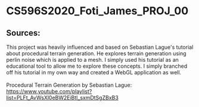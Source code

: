 # CS596S2020_Foti_James_PROJ_00

## Sources:
This project was heavily influenced and based on Sebastian Lague's tutorial about procedural terrain generation. He explores terrain generation using perlin noise which is applied to a mesh. I simply used his tutorial as an educational tool to allow me to explore these concepts. I simply branched off his tutorial in my own way and created a WebGL application as well. <br/><br/>
Procedural Terrain Generation by Sebastian Lague: https://www.youtube.com/playlist?list=PLFt_AvWsXl0eBW2EiBtl_sxmDtSgZBxB3